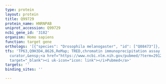 ```yaml
---
type: protein
layout: protein
title: Q99729
protein_name: HNRNPAB
uniprot_accession: Q99729
ncbi_gene_id: '3182'
organism: Homo sapiens
function: target gene
orthologs: '[{"species": "Drosophila melanogaster", "id": ["Q08473"]}, {"species": "Caenorhabditis elegans", "id": ["Q4W5P0"]}, {"species": "Mus musculus", "id": ["Q20BD0"]}, {"species": "Rattus norvegicus", "id": ["Q9QX81"]}, {"species": "Saccharomyces cerevisiae", "id": ["<a href=\"/protein/p27476\">P27476</a>"]}]'
tfs: 'TP63,Q9H3D4,8626,ReMap; TRED,chromatin immunoprecipitation assay; inferred by
  curator,&ensp;<a href="https://www.ncbi.nlm.nih.gov/pubmed/?term=29126285%5Buid%5D+OR+17202159%5Buid%5D"
  target="_blank"><i uk-icon="icon: link"></i>Pubmed</a>'
targets: ''
binding_sites: ''

---
```

